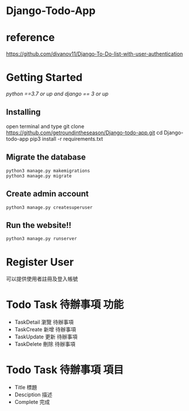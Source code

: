 # Django-Todo-App
# reference
https://github.com/divanov11/Django-To-Do-list-with-user-authentication

# Getting Started
*python ==3.7 or up and django == 3 or up*
## Installing
open terminal and type 
    git clone https://github.com/getroundintheseason/Django-todo-app.git
    cd Django-todo-app
    pip3 install -r requirements.txt

## Migrate the database
    python3 manage.py makemigrations
    python3 manage.py migrate
    
## Create admin account
    python3 manage.py createsuperuser

## Run the website!!
    python3 manage.py runserver

# Register User
可以提供使用者註冊及登入帳號
    
# Todo Task 待辦事項 功能
-  TaskDetail 瀏覽 待辦事項
-  TaskCreate 新增 待辦事項
-  TaskUpdate 更新 待辦事項
-  TaskDelete 刪除 待辦事項

# Todo Task 待辦事項 項目
-  Title 標題
-  Desciption 描述
-  Complete 完成

